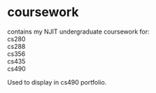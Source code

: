 # coursework
contains my NJIT undergraduate coursework for: <br />
cs280 <br />
cs288 <br />
cs356 <br />
cs435 <br />
cs490 <br />

Used to display in cs490 portfolio.
